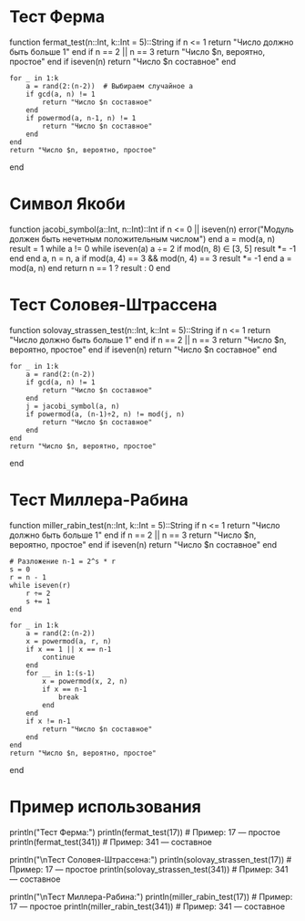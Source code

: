 # Тест Ферма
function fermat_test(n::Int, k::Int = 5)::String
    if n <= 1
        return "Число должно быть больше 1"
    end
    if n == 2 || n == 3
        return "Число $n, вероятно, простое"
    end
    if iseven(n)
        return "Число $n составное"
    end

    for _ in 1:k
        a = rand(2:(n-2))  # Выбираем случайное a
        if gcd(a, n) != 1
            return "Число $n составное"
        end
        if powermod(a, n-1, n) != 1
            return "Число $n составное"
        end
    end
    return "Число $n, вероятно, простое"
end

# Символ Якоби
function jacobi_symbol(a::Int, n::Int)::Int
    if n <= 0 || iseven(n)
        error("Модуль должен быть нечетным положительным числом")
    end
    a = mod(a, n)
    result = 1
    while a != 0
        while iseven(a)
            a ÷= 2
            if mod(n, 8) ∈ [3, 5]
                result *= -1
            end
        end
        a, n = n, a
        if mod(a, 4) == 3 && mod(n, 4) == 3
            result *= -1
        end
        a = mod(a, n)
    end
    return n == 1 ? result : 0
end

# Тест Соловея-Штрассена
function solovay_strassen_test(n::Int, k::Int = 5)::String
    if n <= 1
        return "Число должно быть больше 1"
    end
    if n == 2 || n == 3
        return "Число $n, вероятно, простое"
    end
    if iseven(n)
        return "Число $n составное"
    end

    for _ in 1:k
        a = rand(2:(n-2))
        if gcd(a, n) != 1
            return "Число $n составное"
        end
        j = jacobi_symbol(a, n)
        if powermod(a, (n-1)÷2, n) != mod(j, n)
            return "Число $n составное"
        end
    end
    return "Число $n, вероятно, простое"
end

# Тест Миллера-Рабина
function miller_rabin_test(n::Int, k::Int = 5)::String
    if n <= 1
        return "Число должно быть больше 1"
    end
    if n == 2 || n == 3
        return "Число $n, вероятно, простое"
    end
    if iseven(n)
        return "Число $n составное"
    end

    # Разложение n-1 = 2^s * r
    s = 0
    r = n - 1
    while iseven(r)
        r ÷= 2
        s += 1
    end

    for _ in 1:k
        a = rand(2:(n-2))
        x = powermod(a, r, n)
        if x == 1 || x == n-1
            continue
        end
        for __ in 1:(s-1)
            x = powermod(x, 2, n)
            if x == n-1
                break
            end
        end
        if x != n-1
            return "Число $n составное"
        end
    end
    return "Число $n, вероятно, простое"
end

# Пример использования
println("Тест Ферма:")
println(fermat_test(17))          # Пример: 17 — простое
println(fermat_test(341))         # Пример: 341 — составное

println("\nТест Соловея-Штрассена:")
println(solovay_strassen_test(17)) # Пример: 17 — простое
println(solovay_strassen_test(341)) # Пример: 341 — составное

println("\nТест Миллера-Рабина:")
println(miller_rabin_test(17))     # Пример: 17 — простое
println(miller_rabin_test(341))    # Пример: 341 — составное

